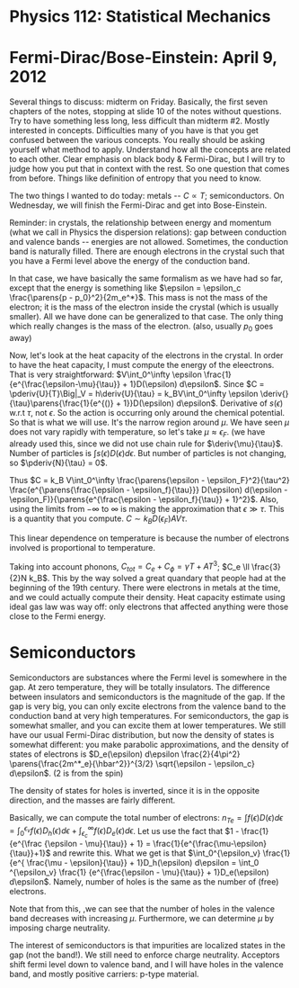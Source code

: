 Physics 112: Statistical Mechanics
==================================
Fermi-Dirac/Bose-Einstein: April 9, 2012
========================================
Several things to discuss: midterm on Friday. Basically, the first seven
chapters of the notes, stopping at slide 10 of the notes without
questions. Try to have something less long, less difficult than midterm
#2. Mostly interested in concepts. Difficulties many of you have is that
you get confused between the various concepts. You really should be asking
yourself what method to apply. Understand how all the concepts are related
to each other. Clear emphasis on black body & Fermi-Dirac, but I will try
to judge how you put that in context with the rest. So one question that
comes from before. Things like definition of entropy that you need to know.

The two things I wanted to do today: metals -- $C \propto T$;
semiconductors. On Wednesday, we will finish the Fermi-Dirac and get into
Bose-Einstein.

Reminder: in crystals, the relationship between energy and momentum (what
we call in Physics the dispersion relations): gap between conduction and
valence bands -- energies are not allowed. Sometimes, the conduction band
is naturally filled. There are enough electrons in the crystal such that
you have a Fermi level above the energy of the conduction band.

In that case, we have basically the same formalism as we have had so far,
except that the energy is something like $\epsilon = \epsilon_c
\frac{\parens{p - p_0}^2}{2m_e^*}$. This mass is not the mass of the
electron; it is the mass of the electron inside the crystal (which is
usually smaller). All we have done can be generalized to that case. The
only thing which really changes is the mass of the electron. (also, usually
$p_0$ goes away)

Now, let's look at the heat capacity of the electrons in the crystal. In
order to have the heat capacity, I must compute the energy of the
eleectrons. That is very straightforward: $V\int_0^\infty \epsilon
\frac{1}{e^{\frac{\epsilon-\mu}{\tau}} + 1}D(\epsilon) d\epsilon$. Since $C
= \pderiv{U}{T}\Big|_V = h\deriv{U}{\tau} = k_BV\int_0^\infty \epsilon
\deriv{}{\tau}\parens{\frac{1}{e^{()} + 1}}D(\epsilon)
d\epsilon$. Derivative of $s(\epsilon)$ w.r.t $\tau$, not $\epsilon$. So
the action is occurring only around the chemical potential. So that is what
we will use. It's the narrow region around $\mu$. We have seen $\mu$ does
not vary rapidly with temperature, so let's take $\mu \approx
\epsilon_F$. (we have already used this, since we did not use chain rule
for $\deriv{\mu}{\tau}$. Number of particles is $\int s(\epsilon)
D(\epsilon) d\epsilon$. But number of particles is not changing, so
$\pderiv{N}{\tau} = 0$. 

Thus $C = k_B V\int_0^\infty \frac{\parens{\epsilon - \epsilon_F}^2}{\tau^2}
\frac{e^{\parens{\frac{\epsilon - \epsilon_f}{\tau}}} D(\epsilon)
d(\epsilon - \epsilon_F)}{\parens{e^{\frac{\epsilon - \epsilon_f}{\tau}} +
1}^2}$. Also, using the limits from $-\infty$ to $\infty$ is making the
approximation that $\epsilon \gg \tau$. This is a quantity that you
compute. $C \sim k_B D(\epsilon_F) A V \tau$.

This linear dependence on temperature is because the number of electrons
involved is proportional to temperature.

Taking into account phonons, $C_{tot} = C_e + C_\phi = \gamma T + AT^3$;
$C_e \ll \frac{3}{2}N k_B$. This by the way solved a great quandary that
people had at the beginning of the 19th century. There were electrons in
metals at the time, and we could actually compute their density. Heat
capacity estimate using ideal gas law was way off: only electrons that
affected anything were those close to the Fermi energy.

Semiconductors
==============

Semiconductors are substances where the Fermi level is somewhere in the
gap. At zero temperature, they will be totally insulators. The difference
between insulators and semiconductors is the magnitude of the gap. If the
gap is very big, you can only excite electrons from the valence band to the
conduction band at very high temperatures. For semiconductors, the gap is
somewhat smaller, and you can excite them at lower temperatures. We still
have our usual Fermi-Dirac distribution, but now the density of states is
somewhat different: you make parabolic approximations, and the density of
states of electrons is $D_e(\epsilon) d\epsilon \frac{2}{4\pi^2}
\parens{\frac{2m^*_e}{\hbar^2}}^{3/2} \sqrt{\epsilon - \epsilon_c}
d\epsilon$. (2 is from the spin)

The density of states for holes is inverted, since it is in the opposite
direction, and the masses are fairly different.

Basically, we can compute the total number of electrons: $n_{Te} = \int
f(\epsilon) D(\epsilon) d\epsilon = \int_0^{\epsilon_v} f(\epsilon)
D_h(\epsilon) d\epsilon + \int_{\epsilon_c}^\infty f(\epsilon)
D_e(\epsilon) d\epsilon$. Let us use the fact that $1 - \frac{1}{e^{\frac
{\epsilon - \mu}{\tau}} + 1} = \frac{1}{e^{\frac{\mu-\epsilon}{\tau}}+1}$
and rewrite this. What we get is that $\int_0^{\epsilon_v} \frac{1}{e^{
\frac{\mu - \epsilon}{\tau}} + 1}D_h(\epsilon) d\epsilon = \int_0
^{\epsilon_v} \frac{1} {e^{\frac{\epsilon - \mu}{\tau}} + 1}D_e(\epsilon)
d\epsilon$. Namely, number of holes is the same as the number of (free)
electrons.

Note that from this, ,we can see that the number of holes in the valence
band decreases with increasing $\mu$. Furthermore, we can determine $\mu$
by imposing charge neutrality.

The interest of semiconductors is that impurities are localized states in
the gap (not the band!). We still need to enforce charge
neutrality. Acceptors shift fermi level down to valence band, and I will
have holes in the valence band, and mostly positive carriers: p-type
material.
